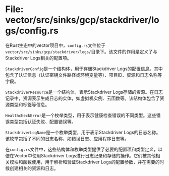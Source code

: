 # File: vector/src/sinks/gcp/stackdriver/logs/config.rs

在Rust生态中的vector项目中，`config.rs`文件位于`vector/src/sinks/gcp/stackdriver/logs/`目录下。该文件的作用是定义了与Stackdriver Logs相关的配置项。

`StackdriverConfig`是一个结构体，用于存储Stackdriver Logs的配置信息。其中包含了认证信息（认证密钥文件路径或环境变量等）、项目ID、资源和日志名称等字段。

`StackdriverResource`是一个结构体，表示Stackdriver Logs存储的资源。在日志记录中，资源表示生成日志的实体，如虚拟机实例、云函数等。该结构体包含了资源类型和标签等信息。

`HealthcheckError`是一个枚举类型，用于表示健康检查错误的不同类型。这些错误类型包括认证失败、配置错误等。

`StackdriverLogName`是一个枚举类型，用于表示Stackdriver Logs的日志名称。该枚举包括了不同的日志名称，如错误日志、应用程序日志等。

在`config.rs`文件中，这些结构体和枚举类型提供了必要的配置项和类型定义，以便在Vector中使用Stackdriver Logs进行日志记录和存储的操作。它们被其他相关模块和函数使用，用于解析和验证Stackdriver Logs的配置参数，并在需要的时候创建相关的资源和日志。

